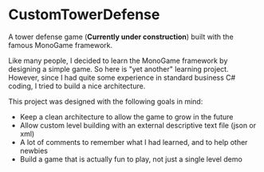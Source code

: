 # CustomTowerDefense
A tower defense game (**Currently under construction**) built with the famous MonoGame framework.

Like many people, I decided to learn the MonoGame framework by designing a simple game.
So here is "yet another" learning project.
However, since I had quite some experience in standard business C# coding, I tried to build a nice architecture.

This project was designed with the following goals in mind:
* Keep a clean architecture to allow the game to grow in the future
* Allow custom level building with an external descriptive text file (json or xml)
* A lot of comments to remember what I had learned, and to help other newbies
* Build a game that is actually fun to play, not just a single level demo
